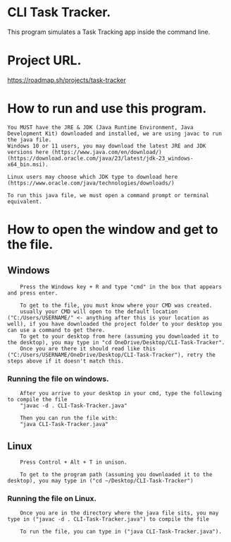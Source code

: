 # CLI Task Tracker.
 This program simulates a Task Tracking app inside the command line.

# Project URL.
https://roadmap.sh/projects/task-tracker

# How to run and use this program.
    You MUST have the JRE & JDK (Java Runtime Environment, Java Development Kit) downloaded and installed, we are using javac to run the java file.
    Windows 10 or 11 users, you may download the latest JRE and JDK versions here (https://www.java.com/en/download/) (https://download.oracle.com/java/23/latest/jdk-23_windows-x64_bin.msi).

    Linux users may choose which JDK type to download here (https://www.oracle.com/java/technologies/downloads/)

    To run this java file, we must open a command prompt or terminal equivalent.

#       How to open the window and get to the file.
##      Windows
        Press the Windows key + R and type "cmd" in the box that appears and press enter.

        To get to the file, you must know where your CMD was created.
        usually your CMD will open to the default location ("C:/Users/USERNAME/" <- anything after this is your location as well), if you have downloaded the project folder to your desktop you can use a command to get there.
        To get to your desktop from here (assuming you downloaded it to the desktop), you may type in "cd OneDrive/Desktop/CLI-Task-Tracker".
        Once you are there it should read like this ("C:/Users/USERNAME/OneDrive/Desktop/CLI-Task-Tracker"), retry the steps above if it doesn't match this.

###     Running the file on windows.
        After you arrive to your desktop in your cmd, type the following to compile the file
        "javac -d . CLI-Task-Tracker.java"

        Then you can run the file with:
        "java CLI-Task-Tracker.java"


##      Linux
        Press Control + Alt + T in unison.

        To get to the program path (assuming you downloaded it to the desktop), you may type in ("cd ~/Desktop/CLI-Task-Tracker")

###     Running the file on Linux.
        Once you are in the directory where the java file sits, you may type in ("javac -d . CLI-Task-Tracker.java") to compile the file

        To run the file, you can type in ("java CLI-Task-Tracker.java").